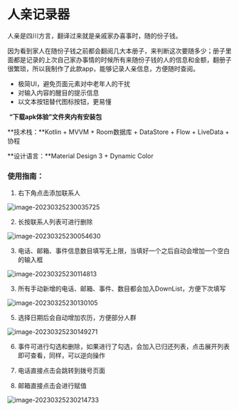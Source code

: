 # 人亲记录器
人亲是四川方言，翻译过来就是亲戚家办喜事时，随的份子钱。

因为看到家人在随份子钱之前都会翻阅几大本册子，来判断这次要随多少；册子里面都是记录的上次自己家办事情的时候所有来随份子钱的人的信息和金额，翻册子很繁琐，所以我制作了此款app，能够记录人亲信息，方便随时查阅。

- 极简UI，避免页面元素对中老年人的干扰
- 对输入内容的醒目的提示信息
- 以文本按钮替代图标按钮，更易懂



​                                    **“下载apk体验”文件夹内有安装包**



**技术栈：**Kotlin + MVVM + Room数据库 + DataStore + Flow + LiveData + 协程

**设计语言：**Material Design 3 + Dynamic Color



### 使用指南：

1. 右下角点击添加联系人

![image-20230325230035725](TyporaPic/image-20230325230035725.png)

2. 长按联系人列表可进行删除

![image-20230325230054630](TyporaPic/image-20230325230054630.png)

3. 电话、邮箱、事件信息数目填写无上限，当填好一个之后自动会增加一个空白的输入框

![image-20230325230114813](TyporaPic/image-20230325230114813.png)

3. 所有手动新增的电话、邮箱、事件、数目都会加入DownList，方便下次填写

![image-20230325230130105](TyporaPic/image-20230325230130105.png)

5. 选择日期后会自动增加农历，方便部分人群

![image-20230325230149271](TyporaPic/image-20230325230149271.png)

6. 事件可进行勾选和删除，如果进行了勾选，会加入已归还列表，点击展开列表即可查看，同样，可以逆向操作

7. 电话直接点击会跳转到拨号页面

8. 邮箱直接点击会进行赋值

![image-20230325230214733](TyporaPic/image-20230325230214733.png)

